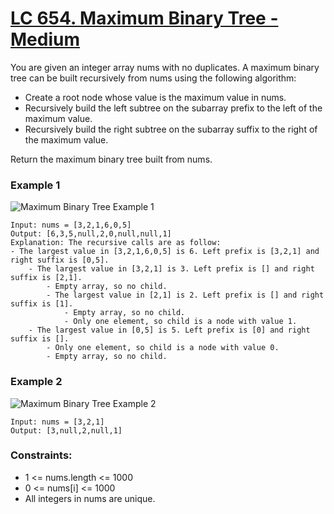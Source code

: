 # [LC 654. Maximum Binary Tree - Medium](https://leetcode.com/problems/maximum-binary-tree/description/)


You are given an integer array nums with no duplicates. A maximum binary tree can be built recursively from nums using the following algorithm:  

- Create a root node whose value is the maximum value in nums.
- Recursively build the left subtree on the subarray prefix to the left of the maximum value.
- Recursively build the right subtree on the subarray suffix to the right of the maximum value.

Return the maximum binary tree built from nums.  

### Example 1

![Maximum Binary Tree Example 1](https://assets.leetcode.com/uploads/2020/12/24/tree1.jpg)  

```
Input: nums = [3,2,1,6,0,5]
Output: [6,3,5,null,2,0,null,null,1]
Explanation: The recursive calls are as follow:
- The largest value in [3,2,1,6,0,5] is 6. Left prefix is [3,2,1] and right suffix is [0,5].
    - The largest value in [3,2,1] is 3. Left prefix is [] and right suffix is [2,1].
        - Empty array, so no child.
        - The largest value in [2,1] is 2. Left prefix is [] and right suffix is [1].
            - Empty array, so no child.
            - Only one element, so child is a node with value 1.
    - The largest value in [0,5] is 5. Left prefix is [0] and right suffix is [].
        - Only one element, so child is a node with value 0.
        - Empty array, so no child.
```

### Example 2

![Maximum Binary Tree Example 2](https://assets.leetcode.com/uploads/2020/12/24/tree1.jpg)  

```
Input: nums = [3,2,1]
Output: [3,null,2,null,1]
```


### Constraints:

- 1 <= nums.length <= 1000
- 0 <= nums[i] <= 1000
- All integers in nums are unique.